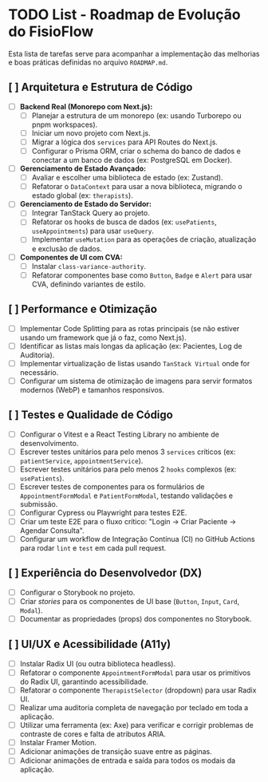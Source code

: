 
# TODO List - Roadmap de Evolução do FisioFlow

Esta lista de tarefas serve para acompanhar a implementação das melhorias e boas práticas definidas no arquivo `ROADMAP.md`.

## [ ] Arquitetura e Estrutura de Código

-   [ ] **Backend Real (Monorepo com Next.js):**
    -   [ ] Planejar a estrutura de um monorepo (ex: usando Turborepo ou pnpm workspaces).
    -   [ ] Iniciar um novo projeto com Next.js.
    -   [ ] Migrar a lógica dos `services` para API Routes do Next.js.
    -   [ ] Configurar o Prisma ORM, criar o schema do banco de dados e conectar a um banco de dados (ex: PostgreSQL em Docker).
-   [ ] **Gerenciamento de Estado Avançado:**
    -   [ ] Avaliar e escolher uma biblioteca de estado (ex: Zustand).
    -   [ ] Refatorar o `DataContext` para usar a nova biblioteca, migrando o estado global (ex: `therapists`).
-   [ ] **Gerenciamento de Estado do Servidor:**
    -   [ ] Integrar TanStack Query ao projeto.
    -   [ ] Refatorar os hooks de busca de dados (ex: `usePatients`, `useAppointments`) para usar `useQuery`.
    -   [ ] Implementar `useMutation` para as operações de criação, atualização e exclusão de dados.
-   [ ] **Componentes de UI com CVA:**
    -   [ ] Instalar `class-variance-authority`.
    -   [ ] Refatorar componentes base como `Button`, `Badge` e `Alert` para usar CVA, definindo variantes de estilo.

## [ ] Performance e Otimização

-   [ ] Implementar Code Splitting para as rotas principais (se não estiver usando um framework que já o faz, como Next.js).
-   [ ] Identificar as listas mais longas da aplicação (ex: Pacientes, Log de Auditoria).
-   [ ] Implementar virtualização de listas usando `TanStack Virtual` onde for necessário.
-   [ ] Configurar um sistema de otimização de imagens para servir formatos modernos (WebP) e tamanhos responsivos.

## [ ] Testes e Qualidade de Código

-   [ ] Configurar o Vitest e a React Testing Library no ambiente de desenvolvimento.
-   [ ] Escrever testes unitários para pelo menos 3 `services` críticos (ex: `patientService`, `appointmentService`).
-   [ ] Escrever testes unitários para pelo menos 2 `hooks` complexos (ex: `usePatients`).
-   [ ] Escrever testes de componentes para os formulários de `AppointmentFormModal` e `PatientFormModal`, testando validações e submissão.
-   [ ] Configurar Cypress ou Playwright para testes E2E.
-   [ ] Criar um teste E2E para o fluxo crítico: "Login -> Criar Paciente -> Agendar Consulta".
-   [ ] Configurar um workflow de Integração Contínua (CI) no GitHub Actions para rodar `lint` e `test` em cada pull request.

## [ ] Experiência do Desenvolvedor (DX)

-   [ ] Configurar o Storybook no projeto.
-   [ ] Criar *stories* para os componentes de UI base (`Button`, `Input`, `Card`, `Modal`).
-   [ ] Documentar as propriedades (props) dos componentes no Storybook.

## [ ] UI/UX e Acessibilidade (A11y)

-   [ ] Instalar Radix UI (ou outra biblioteca headless).
-   [ ] Refatorar o componente `AppointmentFormModal` para usar os primitivos do Radix UI, garantindo acessibilidade.
-   [ ] Refatorar o componente `TherapistSelector` (dropdown) para usar Radix UI.
-   [ ] Realizar uma auditoria completa de navegação por teclado em toda a aplicação.
-   [ ] Utilizar uma ferramenta (ex: Axe) para verificar e corrigir problemas de contraste de cores e falta de atributos ARIA.
-   [ ] Instalar Framer Motion.
-   [ ] Adicionar animações de transição suave entre as páginas.
-   [ ] Adicionar animações de entrada e saída para todos os modais da aplicação.
